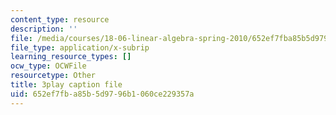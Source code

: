 ```yaml
---
content_type: resource
description: ''
file: /media/courses/18-06-linear-algebra-spring-2010/652ef7fba85b5d9796b1060ce229357a_srxexLishgY.vtt
file_type: application/x-subrip
learning_resource_types: []
ocw_type: OCWFile
resourcetype: Other
title: 3play caption file
uid: 652ef7fb-a85b-5d97-96b1-060ce229357a
---
```

